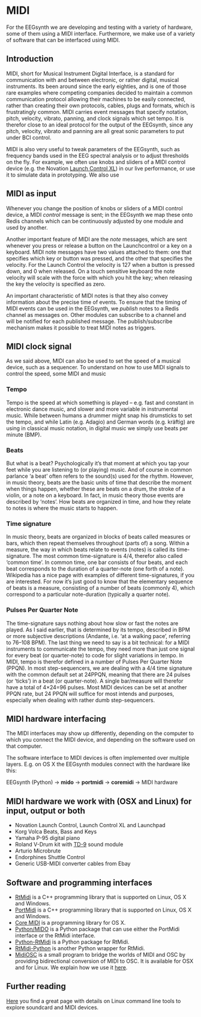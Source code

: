 # MIDI

For the EEGsynth we are developing and testing with a variety of hardware, some of them using a 
MIDI interface. Furthermore, we make use of a variety of software that can be interfaced using MIDI.

## Introduction

MIDI, short for Musical Instrument Digital Interface, is a standard for communication with and between electronic, 
or rather digital, musical instruments. Its been around since the early eighties, and is one of those rare examples
where competing companies decided to maintain a common communication protocol allowing their machines to be easily 
connected, rather than creating their own protocols, cables, plugs and formats, which is frustratingly common. 
MIDI carries event messages that specify notation, pitch, velocity, vibrato, panning, and clock signals which set 
tempo. It is therefor close to an ideal protocol for the output of the EEGsynth, since any 
pitch, velocity, vibrato and panning are all great sonic parameters to put under BCI control.

MIDI is also very useful to tweak parameters of the EEGsynth, such as frequency bands used in the EEG spectral 
analysis or to adjust thresholds on the fly. For example, we often use knobs and sliders 
of a MIDI control device (e.g. the Novation [Launch Control XL](https://novationmusic.com/launch/launch-control-xl)) 
in our live performance, or use it to simulate data in prototyping. We also use 



## MIDI as input

Whenever you change the position of knobs or sliders of a MIDI control device, 
a MIDI *control* message is sent; in the EEGsynth we map these onto Redis channels which 
can be continuously adjusted by one module and used by another.

Another important feature of MIDI are the *note* messages, which are sent whenever you press or 
release a button on the Launchcontrol or a key on a keyboard. MIDI note messages have two 
values attached to them: one that specifies which key or button was pressed, and the other 
that specifies the velocity. For the Launch Control the velocity is 127 when a button is pressed 
down, and 0 when released. On a touch sensitive keyboard the note velocity will scale with the 
force with which you hit the key; when releasing the key the velocity is specified as zero.

An important characteristic of MIDI notes is that they also convey information about the precise 
time of events. To ensure that the timing of MIDI events can be used in the EEGsynth, we 
*publish* notes to a Redis channel as messages on. Other modules can subscribe to a channel 
and will be notified for each published message. The publish/subscribe mechanism makes it 
possible to treat MIDI notes as triggers.

## MIDI clock signal

As we said above, MIDI can also be used to set the speed of a musical device, such as a sequencer.
To understand on how to use MIDI signals to control the speed, some MIDI and music 

### Tempo
Tempo is the speed at which something is played – e.g. fast and constant in electronic dance music, 
and slower and more variable in instrumental music. While between humans a drummer might snap his drumsticks to set 
the tempo, and while Latin (e.g. Adagio) and German words (e.g. kräftig) are using in classical music notation, 
in digital music we simply use beats per minute (BMP).

### Beats
But what is a beat? Psychologically it’s that moment at which you tap your feet while you are listening to 
(or playing) music. And of course in common parlance ‘a beat’ often refers to the sound(s) used for the rhythm. 
However, in music theory, beats are the basic units of time that describe the moment when things happen, whether 
these are beats on a drum, the stroke of a violin, or a note on a keyboard. In fact, in music theory those events 
are described by ‘notes’. How beats are organized in time, and how they relate to notes is where the music starts 
to happen.

### Time signature
In music theory, beats are organized in blocks of beats called measures or bars, which then repeat themselves 
throughout (parts of) a song. Within a measure, the way in which beats relate to events (notes) is called its 
time-signature. The most common time-signature is 4/4, therefor also called ‘common time’. In common time, one bar 
consists of four beats, and each beat corresponds to the duration of a quarter-note (one forth of a note). 
Wikipedia has a nice page with examples of different time-signatures, if you are interested. For now it’s just good 
to know that the elementary sequence of beats is a measure, consisting of a number of beats (commonly 4), which 
correspond to a particular note-duration (typically a quarter note). 

### Pulses Per Quarter Note
The time-signature says nothing about how slow or fast the notes are played. As I said earlier, that is determined 
by its tempo, described in BPM or more subjective descriptions (Andante, i.e. ‘at a walking pace’, referring to 
76–108 BPM). The last thing we need to say is a bit technical: for a MIDI instruments to communicate the tempo, 
they need more than just one signal for every beat (or quarter-note) to code for slight variations in tempo. 
In MIDI, tempo is therefor defined in a number of Pulses Per Quarter Note (PPQN). In most step-sequencers, we are 
dealing with a 4/4 time signature with the common default set at 24PPQN, meaning that there are 24 pulses 
(or ‘ticks’) in a beat (or quarter-note). A single bar/measure will therefor have a total of 4×24=96 pulses. 
Most MIDI devices can be set at another PPQN rate, but 24 PPQN will suffice for most intends and purposes, 
especially when dealing with rather dumb step-sequencers.

## MIDI hardware interfacing

The MIDI interfaces may show up differently, depending on the computer to which you connect the 
MIDI device, and depending on the software used on that computer.

The software interface to MIDI devices is often implemented over multiple layers. 
E.g. on OS X the EEGsynth modules connect with the hardware like this:

EEGsynth (Python) &rarr; **mido** &rarr; **portmidi** &rarr; **coremidi** &rarr; MIDI hardware

## MIDI hardware we work with (OSX and Linux) for input, output or both

* Novation Launch Control, Launch Control XL and Launchpad
* Korg Volca Beats, Bass and Keys
* Yamaha P-95 digital piano
* Roland V-Drum kit with [TD-9](https://www.roland.com/us/products/td-9/) sound module
* Arturio Microbrute
* Endorphines Shuttle Control
* Generic USB-MIDI converter cables from Ebay

## Software and programming interfaces

* [RtMidi](https://www.music.mcgill.ca/~gary/rtmidi/) is a C++ programming library that is 
supported on Linux, OS X and Windows.
* [PortMidi](http://portmedia.sourceforge.net/portmidi/) is a C++ programming library that is supported on Linux, OS X 
and Windows.
* [Core MIDI](https://developer.apple.com/library/ios/documentation/MusicAudio/Reference/CACoreMIDIRef/) 
is a programming library for OS X.
* [Python/MIDO](https://mido.readthedocs.org) is a Python package that can use either the PortMidi 
interface or the RtMidi interface.
* [Python-RtMidi](https://pypi.python.org/pypi/python-rtmidi) is a Python package for RtMidi.
* [RtMidi-Python](https://pypi.python.org/pypi/rtmidi-python) is another Python wrapper for RtMidi. 
* [MidiOSC](https://github.com/jstutters/MidiOSC) is a small program to bridge the worlds of MIDI and OSC by providing 
bidirectional conversion of MIDI to OSC. It is available for OSX and for Linux. We explain how we 
use it [here](midiosc.md).  

## Further reading

[Here](http://tedfelix.com/linux/linux-midi.html) you find a great page with details on Linux command line tools to 
explore soundcard and MIDI devices.


